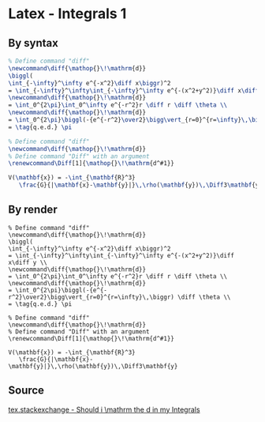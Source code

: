 # Latex - Integrals 1

## By syntax

```latex
% Define command "diff"
\newcommand\diff{\mathop{}\!\mathrm{d}}
\biggl(
\int_{-\infty}^\infty e^{-x^2}\diff x\biggr)^2
= \int_{-\infty}^\infty\int_{-\infty}^\infty e^{-(x^2+y^2)}\diff x\diff y \\
\newcommand\diff{\mathop{}\!\mathrm{d}}
= \int_0^{2\pi}\int_0^\infty e^{-r^2}r \diff r \diff \theta \\
\newcommand\diff{\mathop{}\!\mathrm{d}}
= \int_0^{2\pi}\biggl(-{e^{-r^2}\over2}\bigg\vert_{r=0}^{r=\infty}\,\biggr) \diff \theta \\
= \tag{q.e.d.} \pi
```

```latex
% Define command "diff"
\newcommand\diff{\mathop{}\!\mathrm{d}}
% Define command "Diff" with an argument
\renewcommand\Diff[1]{\mathop{}\!\mathrm{d^#1}}

V(\mathbf{x}) = -\int_{\mathbf{R}^3}
   \frac{G}{|\mathbf{x}-\mathbf{y}|}\,\rho(\mathbf{y})\,\Diff3\mathbf{y}
```


## By render

```[latex]
% Define command "diff"
\newcommand\diff{\mathop{}\!\mathrm{d}}
\biggl(
\int_{-\infty}^\infty e^{-x^2}\diff x\biggr)^2
= \int_{-\infty}^\infty\int_{-\infty}^\infty e^{-(x^2+y^2)}\diff x\diff y \\
\newcommand\diff{\mathop{}\!\mathrm{d}}
= \int_0^{2\pi}\int_0^\infty e^{-r^2}r \diff r \diff \theta \\
\newcommand\diff{\mathop{}\!\mathrm{d}}
= \int_0^{2\pi}\biggl(-{e^{-r^2}\over2}\bigg\vert_{r=0}^{r=\infty}\,\biggr) \diff \theta \\
= \tag{q.e.d.} \pi
```

```[latex]
% Define command "diff"
\newcommand\diff{\mathop{}\!\mathrm{d}}
% Define command "Diff" with an argument
\renewcommand\Diff[1]{\mathop{}\!\mathrm{d^#1}}

V(\mathbf{x}) = -\int_{\mathbf{R}^3}
   \frac{G}{|\mathbf{x}-\mathbf{y}|}\,\rho(\mathbf{y})\,\Diff3\mathbf{y}
```

## Source

[tex.stackexchange - Should i \mathrm the d in my Integrals](https://tex.stackexchange.com/questions/60545/should-i-mathrm-the-d-in-my-integrals)